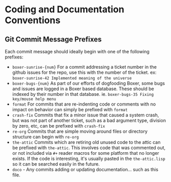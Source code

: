 # Coding and Documentation Conventions

## Git Commit Message Prefixes

Each commit message should ideally begin with one of the following prefixes:

- `boxer-sunrise-{num}` For a commit addressing a ticket number in the github issues for the repo, use this with the
  number of the ticket. ex: `boxer-sunrise-42 Implemented meaning of the universe`
- `boxer-bugs-{num}` As part of our efforts of dogfooding Boxer, some bugs and issues are logged in a Boxer based
  database. These should be indexed by their number in that database.
  ie. `boxer-bugs-35 Fixing key/mouse help menu`
- `format` For commits that are re-indenting code or comments with no impact on behavior can simply be prefixed with
  `format`
- `crash-fix` Commits that fix a minor issue that caused a system crash, but was not part of another ticket, such as
  a bad argument type, division by zero, etc, can be prefixed with `crash-fix`
- `re-org` Commits that are simple moving around files or directory structure can begin with `re-org`
- `the-attic` Commits which are retiring old unused code to the attic can be prefixed with `the-attic`. This involves
  code that was commented out, or not included via `#+` reader macros for some platform that no longer exists. If the
  code is interesting, it's usually pasted in the `the-attic.lisp` so it can be searched easily in the future.
- `doco` - Any commits adding or updating documentation... such as this file.
